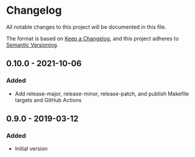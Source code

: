 # Changelog

All notable changes to this project will be documented in this file.

The format is based on [Keep a Changelog](https://keepachangelog.com/en/1.0.0/),
and this project adheres to [Semantic Versioning](https://semver.org/spec/v2.0.0.html).

## 0.10.0 - 2021-10-06
### Added
- Add release-major, release-minor, release-patch, and publish Makefile targets and GitHub Actions

## 0.9.0 - 2019-03-12
### Added
- Initial version
